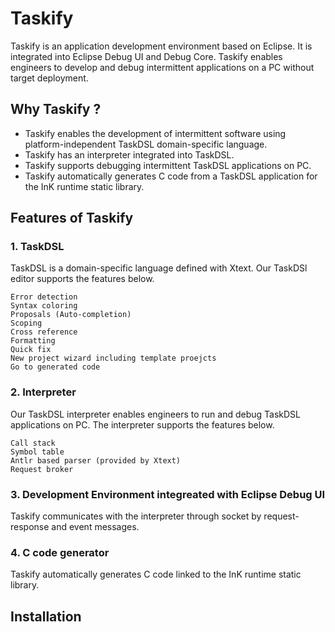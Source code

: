 # Taskify

Taskify is an application development environment based on Eclipse. It is integrated into Eclipse Debug UI and Debug Core. Taskify enables engineers to develop and debug intermittent applications on a PC without target deployment.

## Why Taskify ?
- Taskify enables the development of intermittent software using platform-independent TaskDSL domain-specific language.
- Taskify has an interpreter integrated into TaskDSL.
- Taskify supports debugging intermittent TaskDSL applications on PC.
- Taskify automatically generates C code from a TaskDSL application for the InK runtime static library.

## Features of Taskify
### 1. TaskDSL 
TaskDSL is a domain-specific language defined with Xtext. Our TaskDSl editor supports the features below.

    Error detection
    Syntax coloring
    Proposals (Auto-completion)
    Scoping
    Cross reference
    Formatting
    Quick fix
    New project wizard including template proejcts
    Go to generated code

### 2. Interpreter 
Our TaskDSL interpreter enables engineers to run and debug TaskDSL applications on PC. The interpreter supports the features below.

    Call stack
    Symbol table
    Antlr based parser (provided by Xtext)
    Request broker
    
### 3. Development Environment integreated with Eclipse Debug UI
Taskify communicates with the interpreter through socket by request-response and event messages.

### 4. C code generator
Taskify automatically generates C code linked to the InK runtime static library.

## Installation
